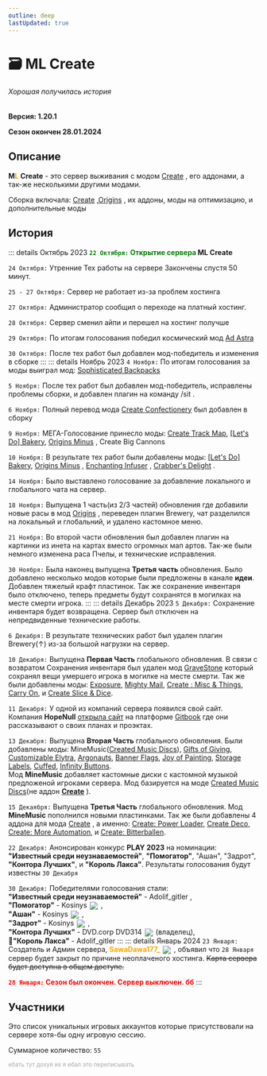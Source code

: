 ```yaml
---
outline: deep
lastUpdated: true
---
```

# 🗃️ ML Create
###### Хорошая получилась история

**Версия: 1.20.1**

**Сезон окончен 28.01.2024**

## Описание
**M<span style="color: orange;">L</span> Create** - это сервер выживания с модом [Create](https://www.curseforge.com/minecraft/mc-mods/create) , его аддонами, а так-же несколькими другими модами. 

Сборка включала: [Create](https://www.curseforge.com/minecraft/mc-mods/create)  ,[Origins](https://www.curseforge.com/minecraft/mc-mods/origins-forge) , их аддоны, моды на оптимизацию, и дополнительные моды

## История
::: details Октябрь 2023
**<span style="color: green;">`22 Октября:` Открытие сервера</span> ML Create**

`24 Октября:` Утренние Тех работы на сервере
Закончены спустя 50 минут.

`25 - 27 Октября:` Сервер не работает из-за проблем хостинга

`27 Октября:` Администратор сообщил о переходе на платный хостинг.

`28 Октября:` Сервер сменил айпи и перешел на хостинг получше

`29 Октября:` По итогам голосования победил космический мод [Ad Astra](https://modrinth.com/mod/ad-astra)

`30 Октября:` После тех работ был добавлен мод-победитель и изменения в сборке
:::
::: details Ноябрь 2023
`4 Ноября:` По итогам голосования за моды выиграл мод:
[Sophisticated Backpacks](https://www.curseforge.com/minecraft/mc-mods/sophisticated-backpacks)

`5 Ноября:` После тех работ был добавлен мод-победитель, исправлены проблемы сборки, и добавлен плагин на команду /sit .

`6 Ноября:` Полный перевод мода [Create Confectionery](https://www.curseforge.com/minecraft/mc-mods/create-confectionery)  был добавлен в сборку

`9 Ноября:` МЕГА-Голосование принесло моды: [Create Track Map](https://modrinth.com/mod/create-track-map), [\[Let's Do\] Bakery](https://www.curseforge.com/minecraft/mc-mods/lets-do-bakery), [Origins Minus](https://modrinth.com/datapack/origins-minus) , Create Big Cannons 

`10 Ноября:` В результате тех работ были добавлены моды: [\[Let's Do\] Bakery](https://www.curseforge.com/minecraft/mc-mods/lets-do-bakery), [Origins Minus](https://modrinth.com/datapack/origins-minus) , [Enchanting Infuser](https://modrinth.com/mod/enchanting-infuser/gallery) , [Crabber's Delight](https://www.curseforge.com/minecraft/mc-mods/crabbers-delight) .

`14 Ноября:` Было выставлено голосование за добавление локального и глобального чата на сервер.

`18 Ноября:` Выпущена 1 часть(из 2/3 частей) обновления где добавили новые расы в мод [Origins](https://www.curseforge.com/minecraft/mc-mods/origins-forge) , переведен плагин Brewery, чат разделился на локальный и глобальний, и удалено кастомное меню.

`21 Ноября:` Во второй части обновления был добавлен плагин на картинки из инета на картах вместо огромных мап артов. Так-же были немного изменена раса Пчелы, и технические исправления.

`30 Ноября:` Была наконец выпущена **Третья часть** обновления. Было добавлено несколько модов которые были предложены в канале **идеи**. Добавлен тяжелый крафт пластинок. Так же сохранение инвентаря было отключено, теперь предметы будут сохранятся в могилках на месте смерти игрока.
:::
::: details Декабрь 2023
`5 Декабря:` Сохранение инвентаря будет возвращена. 
Сервер был отключен на непредвиденные технические работы.

`6 Декабря:` В результате технических работ был удален плагин Brewery(↑) из-за большой нагрузки на сервер.

`10 Декабря:` Выпущена **Первая Часть** глобального обновления. 
В связи с возвратом Сохранения инвентаря был удален мод [GraveStone](https://minecraft-inside.ru/mods/25055-gravestone.html) который сохранял вещи умершего игрока в могилке на месте смерти. Так же были добавлены моды: [Exposure](https://modrinth.com/mod/exposure), [Mighty Mail](https://www.curseforge.com/minecraft/mc-mods/mighty-mail/screenshots), [Create : Misc & Things](https://www.curseforge.com/minecraft/mc-mods/create-misc-and-things), [Carry On](https://www.curseforge.com/minecraft/mc-mods/carry-on), и [Create Slice & Dice](https://modrinth.com/mod/slice-and-dice).

`11 Декабря:` У одной из компаний сервера появился свой сайт. Компания **HopeNull** [открыла сайт](https://hopenull.gitbook.io/hopenull/) на платформе [Gitbook](https://www.gitbook.com/) где они рассказывают о своих планах и проэктах. 

`13 Декабря:` Выпущена **Вторая Часть** глобального обновления.
Были добавлены моды: MineMusic([Created Music Discs](https://www.curseforge.com/minecraft/mc-mods/created-music-discs-forge)), [Gifts of Giving](https://modrinth.com/mod/gifts-of-giving), [Customizable Elytra](https://modrinth.com/mod/customizable-elytra), [Argonauts](https://modrinth.com/mod/argonauts), [Banner Flags](https://modrinth.com/datapack/banner-flags), [Joy of Painting](https://modrinth.com/mod/joy-of-painting), [Storage Labels](https://modrinth.com/mod/labels), [Cuffed](https://modrinth.com/mod/cuffed), [Infinity Buttons](https://modrinth.com/mod/infinitybuttons). <br />
Мод **MineMusic** добавляет кастомные диски с кастомной музыкой предложеной игроками сервера. Мод базируется на моде [Created Music Discs](https://www.curseforge.com/minecraft/mc-mods/created-music-discs-forge)(не аддон [**Create**](https://www.curseforge.com/minecraft/mc-mods/create) ).

`15 Декаября:` Выпущена **Третья Часть** глобального обновления.
Мод **MineMusic** пополнился новыми пластинками. Так же были добавлены 4 аддона для мода [Create](https://www.curseforge.com/minecraft/mc-mods/create) , а именно: [Create: Power Loader](https://modrinth.com/mod/create-power-loader), [Create Deco](https://modrinth.com/mod/create-deco), [Create: More Automation](https://modrinth.com/mod/create-more-automation), и [Create: Bitterballen](https://modrinth.com/mod/create-bitterballen).

`22 Декабря:` Анонсирован конкурс **PLAY 2023** на номинации: **"Известный среди неузнаваемостей"**, **"Помогатор"**, "Ашан", "Задрот", **"Контора Лучших"**, и **"Король Лакса"**. Результаты голосования будут известны `30 Декабря`

`30 Декабря:` Победителями голосования стали: <br/>
**"Известный среди неузнаваемостей"** - Adolif_gitler ,<br/>
**"Помогатор"** - Kosinys <img src="https://api.mineatar.io/face/58650faf-08ae-438a-a1ce-ec99ba38c4e6?scale=3" style="display: inline; margin: 0 2px; vertical-align: middle;" /> ,<br/>
**"Ашан"** - Kosinys <img src="https://api.mineatar.io/face/58650faf-08ae-438a-a1ce-ec99ba38c4e6?scale=3" style="display: inline; margin: 0 2px; vertical-align: middle;" /> ,<br/>
**"Задрот"** - Kosinys <img src="https://api.mineatar.io/face/58650faf-08ae-438a-a1ce-ec99ba38c4e6?scale=3" style="display: inline; margin: 0 2px; vertical-align: middle;" /> ,<br/>
**"Контора Лучших"** - DVD.corp DVD314 <img src="https://api.mineatar.io/face/9806b0b5-baa2-48c6-b70e-64af239a78eb?scale=3" style="display: inline; margin: 0 2px; vertical-align: middle;" /> (владелец),<br/>
**👑"Король Лакса"** - Adolif_gitler 
:::
::: details Январь 2024
`23 Января:` Создатель и Админ сервера, **<span style="color: orange;">SawaDawa177_</span>** <img src="https://api.mineatar.io/face/0c81442c240b4087851ff50f3d8fd589?scale=3" style="display: inline; margin: 0 2px; vertical-align: middle;" /> , объявил что `28 Января` сервер будет закрыт по причине неоплаченого хостинга.
~~Карта сервера будет доступна в общем доступе.~~

**<span style="color: red;">`28 Января:` Сезон был окончен. Сервер выключен. бб</span>**
:::

## Участники
Это список уникальных игровых аккаунтов которые присутствовали на сервере хотя-бы одну игровую сессию.

Суммарное количество: `55`

<sup><span style="color: darkgray;">ебать тут дохуя их я ебал это переписывать</span></sup>